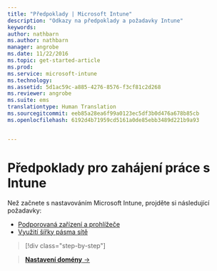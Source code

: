 ```yaml
---
title: "Předpoklady | Microsoft Intune"
description: "Odkazy na předpoklady a požadavky Intune"
keywords: 
author: nathbarn
ms.author: nathbarn
manager: angrobe
ms.date: 11/22/2016
ms.topic: get-started-article
ms.prod: 
ms.service: microsoft-intune
ms.technology: 
ms.assetid: 5d1ac59c-a885-4276-8576-f3cf81c2d268
ms.reviewer: angrobe
ms.suite: ems
translationtype: Human Translation
ms.sourcegitcommit: eeb85a28ea6f99a0123ec5df3b0d476a678b85cb
ms.openlocfilehash: 6192d4b71959cd5161a0de85ebb3489d221b9a93


---
```


# <a name="prerequisites-to-getting-started-with-intune"></a>Předpoklady pro zahájení práce s Intune

Než začnete s nastavováním Microsoft Intune, projděte si následující požadavky:

- [Podporovaná zařízení a prohlížeče](supported-mobile-devices-and-computers.md)
- [Využití šířky pásma sítě](network-bandwidth-use.md)

>[!div class="step-by-step"]

>[**Nastavení domény** &rarr;](supported-mobile-devices-and-computers.md)  



<!--HONumber=Dec16_HO2-->


